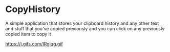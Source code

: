 # CopyHistory

A simple application that stores your clipboard history and any other text and stuff that you've copied previously and you can click on any previously copied item to
copy it


https://j.gifs.com/lRglqg.gif


